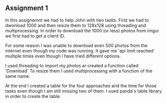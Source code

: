 ## **Assignment 1** ##

In this assignemnt we had to help John with two tasks. First we had to dwonload 1000 and then resize them to 128x128 using threading and multiprocessing. 
In order to download the 1000 (or less) photos from imgur we first had to get a client ID. 

For some reason I was unable to download even 500 photos from the internet even though my code was running. It gave me 'api limit reached' multiple times even though I have tried different options.

I used threading to import my photos ar created a function called 'Download'
To resize them I used multiprocessing with a function of the same name.

At the end I created a table for the four approaches and the time for those tasks even though I am still missing two of them. I used panda's table library in order to create the table.
